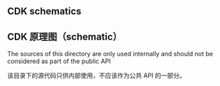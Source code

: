 ## CDK schematics

## CDK 原理图（schematic）

The sources of this directory are only used internally and should not be considered
as part of the public API

该目录下的源代码只供内部使用，不应该作为公共 API 的一部分。
